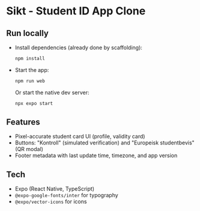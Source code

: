 # Sikt - Student ID App Clone

## Run locally

- Install dependencies (already done by scaffolding):
  ```bash
  npm install
  ```
- Start the app:
  ```bash
  npm run web
  ```
  Or start the native dev server:
  ```bash
  npx expo start
  ```

## Features
- Pixel-accurate student card UI (profile, validity card)
- Buttons: "Kontroll" (simulated verification) and "Europeisk studentbevis" (QR modal)
- Footer metadata with last update time, timezone, and app version

## Tech
- Expo (React Native, TypeScript)
- `@expo-google-fonts/inter` for typography
- `@expo/vector-icons` for icons